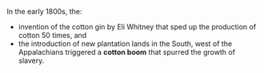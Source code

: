In the early 1800s, the:
- invention of the cotton gin by Eli Whitney that sped up the production of cotton 50 times, and
- the introduction of new plantation lands in the South, west of the Appalachians
triggered a **cotton boom** that spurred the growth of slavery.
